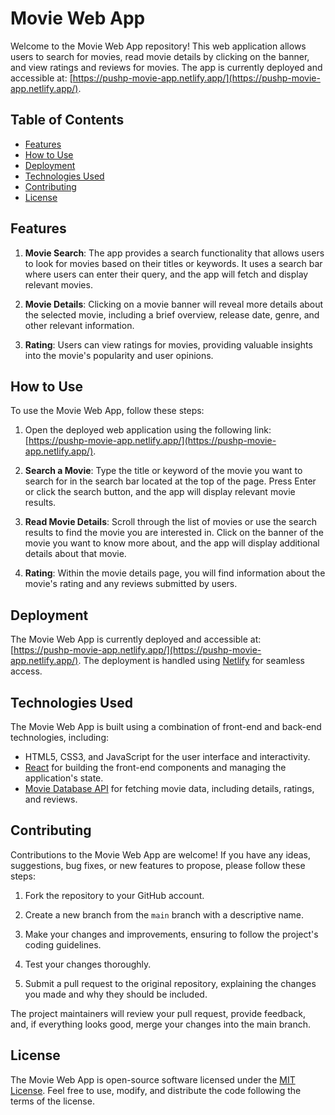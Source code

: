 # Movie Web App

Welcome to the Movie Web App repository! This web application allows users to search for movies, read movie details by clicking on the banner, and view ratings and reviews for movies. The app is currently deployed and accessible at: [https://pushp-movie-app.netlify.app/](https://pushp-movie-app.netlify.app/).

## Table of Contents

- [Features](#features)
- [How to Use](#how-to-use)
- [Deployment](#deployment)
- [Technologies Used](#technologies-used)
- [Contributing](#contributing)
- [License](#license)

## Features

1. **Movie Search**: The app provides a search functionality that allows users to look for movies based on their titles or keywords. It uses a search bar where users can enter their query, and the app will fetch and display relevant movies.

2. **Movie Details**: Clicking on a movie banner will reveal more details about the selected movie, including a brief overview, release date, genre, and other relevant information.

3. **Rating**: Users can view ratings for movies, providing valuable insights into the movie's popularity and user opinions.

## How to Use

To use the Movie Web App, follow these steps:

1. Open the deployed web application using the following link: [https://pushp-movie-app.netlify.app/](https://pushp-movie-app.netlify.app/).

2. **Search a Movie**: Type the title or keyword of the movie you want to search for in the search bar located at the top of the page. Press Enter or click the search button, and the app will display relevant movie results.

3. **Read Movie Details**: Scroll through the list of movies or use the search results to find the movie you are interested in. Click on the banner of the movie you want to know more about, and the app will display additional details about that movie.

4. **Rating**: Within the movie details page, you will find information about the movie's rating and any reviews submitted by users.

## Deployment

The Movie Web App is currently deployed and accessible at: [https://pushp-movie-app.netlify.app/](https://pushp-movie-app.netlify.app/). The deployment is handled using [Netlify](https://www.netlify.com/) for seamless access.

## Technologies Used

The Movie Web App is built using a combination of front-end and back-end technologies, including:

- HTML5, CSS3, and JavaScript for the user interface and interactivity.
- [React](https://reactjs.org/) for building the front-end components and managing the application's state.
- [Movie Database API](https://www.themoviedb.org/documentation/api) for fetching movie data, including details, ratings, and reviews.

## Contributing

Contributions to the Movie Web App are welcome! If you have any ideas, suggestions, bug fixes, or new features to propose, please follow these steps:

1. Fork the repository to your GitHub account.

2. Create a new branch from the `main` branch with a descriptive name.

3. Make your changes and improvements, ensuring to follow the project's coding guidelines.

4. Test your changes thoroughly.

5. Submit a pull request to the original repository, explaining the changes you made and why they should be included.

The project maintainers will review your pull request, provide feedback, and, if everything looks good, merge your changes into the main branch.

## License

The Movie Web App is open-source software licensed under the [MIT License](LICENSE). Feel free to use, modify, and distribute the code following the terms of the license.
